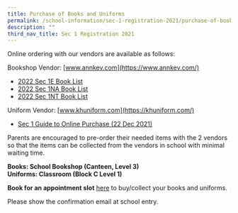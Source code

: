 ```yaml
---
title: Purchase of Books and Uniforms
permalink: /school-information/sec-1-registration-2021/purchase-of-books-and-uniforms/
description: ""
third_nav_title: Sec 1 Registration 2021
---
```

Online ordering with our vendors are available as follows:

Bookshop Vendor: [www.annkev.com](https://www.annkev.com/)

*   [2022 Sec 1E Book List](https://kentridgesec.moe.edu.sg/wp-content/uploads/2021/12/KRSS-Book-List-2022-1E.pdf)
*   [2022 Sec 1NA Book List](https://kentridgesec.moe.edu.sg/wp-content/uploads/2021/12/KRSS-Book-List-2022-1NA.pdf)
*   [2022 Sec 1NT Book List](https://kentridgesec.moe.edu.sg/wp-content/uploads/2021/12/KRSS-Book-List-2022-1NT.pdf)

Uniform Vendor: [www.khuniform.com](https://khuniform.com/)

*   [Sec 1 Guide to Online Purchase (22 Dec 2021)](https://kentridgesec.moe.edu.sg/wp-content/uploads/2021/12/Sec-1-Guide-to-Online-Purchase_Uniforms-22-Dec-2021.pdf)

Parents are encouraged to pre-order their needed items with the 2 vendors so that the items can be collected from the vendors in school with minimal waiting time.

**Books: School Bookshop (Canteen, Level 3)  
Uniforms: Classroom (Block C Level 1)**

**Book for an appointment slot** [here](http://www.picktime.com/krss2021) to buy/collect your books and uniforms.

Please show the confirmation email at school entry.